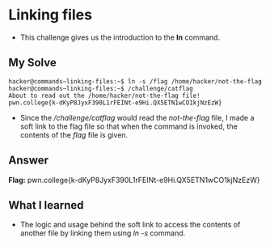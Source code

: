 # Linking files
- This challenge gives us the introduction to the **ln** command.

## My Solve
```
hacker@commands~linking-files:~$ ln -s /flag /home/hacker/not-the-flag  
hacker@commands~linking-files:~$ /challenge/catflag  
About to read out the /home/hacker/not-the-flag file!  
pwn.college{k-dKyP8JyxF390L1rFEINt-e9Hi.QX5ETN1wCO1kjNzEzW}  
```
- Since the */challenge/catflag* would read the *not-the-flag* file, I made a soft link to the flag file so that when the command is invoked, the contents of the *flag* file is given.

## Answer

**Flag:** pwn.college{k-dKyP8JyxF390L1rFEINt-e9Hi.QX5ETN1wCO1kjNzEzW}

## What I learned

- The logic and usage behind the soft link to access the contents of another file by linking them using *ln -s* command.
